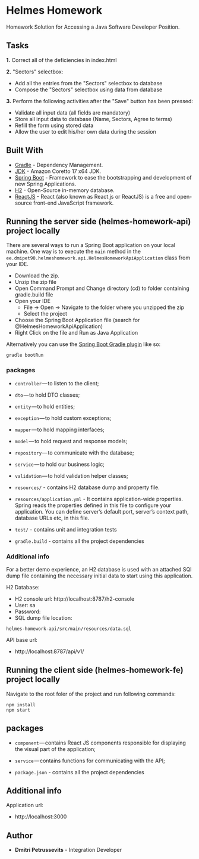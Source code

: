 # Helmes Homework

Homework Solution for Accessing a Java Software Developer Position.

## Tasks

<b>1.</b> Correct all of the deficiencies in index.html

<b>2.</b> "Sectors" selectbox:
- Add all the entries from the "Sectors" selectbox to database
- Compose the "Sectors" selectbox using data from database

<b>3.</b> Perform the following activities after the "Save" button has been pressed:
- Validate all input data (all fields are mandatory)
- Store all input data to database (Name, Sectors, Agree to terms)
- Refill the form using stored data 
- Allow the user to edit his/her own data during the session

## Built With

* 	[Gradle](https://gradle.org/) - Dependency Management.
* 	[JDK](https://docs.aws.amazon.com/corretto/latest/corretto-17-ug/downloads-list.html) - Amazon Coretto 17 x64 JDK.
* 	[Spring Boot](https://spring.io/projects/spring-boot) - Framework to ease the bootstrapping and development of new Spring Applications.
* 	[H2](https://www.h2database.com/html/main.html) - Open-Source in-memory database.
* 	[ReactJS](https://react.dev) - React (also known as React.js or ReactJS) is a free and open-source front-end JavaScript framework.

## Running the server side (helmes-homework-api) project locally

There are several ways to run a Spring Boot application on your local machine. One way is to execute the `main` method in the `ee.dmipet90.helmeshomework.api.HelmesHomeworkApiApplication` class from your IDE.

- Download the zip.
- Unzip the zip file
- Open Command Prompt and Change directory (cd) to folder containing gradle.build file
- Open your IDE 
   - File -> Open -> Navigate to the folder where you unzipped the zip
   - Select the project
- Choose the Spring Boot Application file (search for @HelmesHomeworkApiApplication)
- Right Click on the file and Run as Java Application

Alternatively you can use the [Spring Boot Gradle plugin](https://docs.spring.io/spring-boot/docs/1.5.16.RELEASE/reference/html/using-boot-running-your-application.html#using-boot-running-with-the-gradle-plugin) like so:

```shell
gradle bootRun
```

### packages

- `controller` — to listen to the client;
- `dto` — to hold DTO classes;
- `entity` — to hold entities;
- `exception` — to hold custom exceptions;
- `mapper` — to hold mapping interfaces;
- `model` — to hold request and response models;
- `repository` — to communicate with the database;
- `service` — to hold our business logic;
- `validation` — to hold validation helper classes;
- `resources/` - contains H2 database dump and property file.
- `resources/application.yml` - It contains application-wide properties. Spring reads the properties defined in this file to configure your application. You can define server’s default port, server’s context path, database URLs etc, in this file.

- `test/` - contains unit and integration tests

- `gradle.build` - contains all the project dependencies

### Additional info

For a better demo experience, an H2 database is used with an attached SQl dump file containing the necessary initial data to start using this application.

H2 Database:
- H2 console url: http://localhost:8787/h2-console
- User: sa
- Password:
- SQL dump file location:

```shell
helmes-homework-api/src/main/resources/data.sql
```

API base url:
- http://localhost:8787/api/v1/

## Running the client side (helmes-homework-fe) project locally

Navigate to the root foler of the project and run following commands:

```shell
npm install
npm start
```

## packages

- `component` — contains React JS components responsible for displaying the visual part of the application;
- `service` — contains functions for communicating with the API;

- `package.json` - contains all the project dependencies

## Additional info

Application url:
- http://localhost:3000


## Author

- <b>Dmitri Petrussevits</b> - Integration Developer